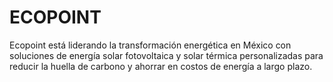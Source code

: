 # ECOPOINT 
Ecopoint está liderando la transformación energética en México con soluciones de energía solar fotovoltaica y solar térmica personalizadas para reducir la huella de carbono y ahorrar en costos de energía a largo plazo.